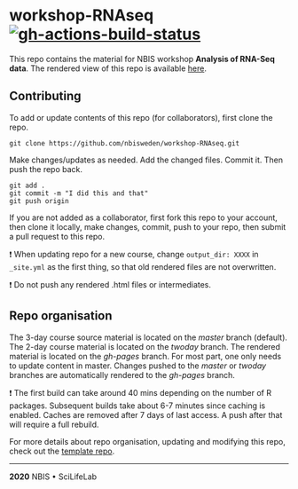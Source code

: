 # workshop-RNAseq [![gh-actions-build-status](https://github.com/nbisweden/workshop-RNAseq/workflows/build/badge.svg)](https://github.com/nbisweden/workshop-RNAseq/actions?workflow=build)

This repo contains the material for NBIS workshop **Analysis of RNA-Seq data**. The rendered view of this repo is available [here](https://nbisweden.github.io/workshop-RNAseq/).

## Contributing

To add or update contents of this repo (for collaborators), first clone the repo.

```
git clone https://github.com/nbisweden/workshop-RNAseq.git
```

Make changes/updates as needed. Add the changed files. Commit it. Then push the repo back.

```
git add .
git commit -m "I did this and that"
git push origin
```

If you are not added as a collaborator, first fork this repo to your account, then clone it locally, make changes, commit, push to your repo, then submit a pull request to this repo.

:exclamation: When updating repo for a new course, change `output_dir: XXXX` in `_site.yml` as the first thing, so that old rendered files are not overwritten.

:exclamation: Do not push any rendered .html files or intermediates.

## Repo organisation

The 3-day course source material is located on the *master* branch (default). The 2-day course material is located on the *twoday* branch. The rendered material is located on the *gh-pages* branch. For most part, one only needs to update content in master. Changes pushed to the *master* or *twoday* branches are automatically rendered to the *gh-pages* branch.

:exclamation: The first build can take around 40 mins depending on the number of R packages. Subsequent builds take about 6-7 minutes since caching is enabled. Caches are removed after 7 days of last access. A push after that will require a full rebuild.

For more details about repo organisation, updating and modifying this repo, check out the [template repo](https://github.com/royfrancis/workshop-template-rmd-ga).

---

**2020** NBIS • SciLifeLab
